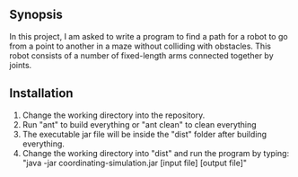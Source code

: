 ## Synopsis
In this project, I am asked to write a program to find a path for a robot to go from a point to another in a maze without colliding with obstacles. This robot consists of a number of fixed-length arms connected together by joints. 

## Installation
1. Change the working directory into the repository.
2. Run "ant" to build everything or "ant clean" to clean everything
3. The executable jar file will be inside the "dist" folder after building everything.
4. Change the working directory into "dist" and run the program by typing:
"java -jar coordinating-simulation.jar [input file] [output file]"
